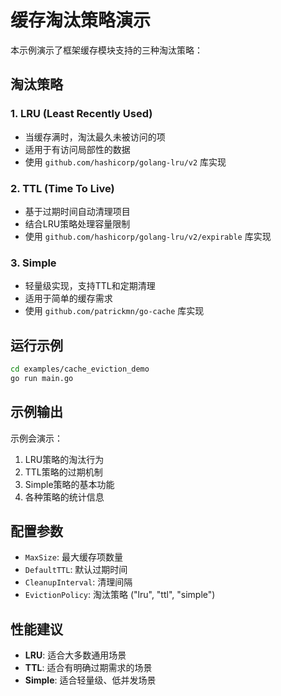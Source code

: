 # 缓存淘汰策略演示

本示例演示了框架缓存模块支持的三种淘汰策略：

## 淘汰策略

### 1. LRU (Least Recently Used)
- 当缓存满时，淘汰最久未被访问的项
- 适用于有访问局部性的数据
- 使用 `github.com/hashicorp/golang-lru/v2` 库实现

### 2. TTL (Time To Live)  
- 基于过期时间自动清理项目
- 结合LRU策略处理容量限制
- 使用 `github.com/hashicorp/golang-lru/v2/expirable` 库实现

### 3. Simple
- 轻量级实现，支持TTL和定期清理
- 适用于简单的缓存需求
- 使用 `github.com/patrickmn/go-cache` 库实现

## 运行示例

```bash
cd examples/cache_eviction_demo
go run main.go
```

## 示例输出

示例会演示：
1. LRU策略的淘汰行为
2. TTL策略的过期机制
3. Simple策略的基本功能
4. 各种策略的统计信息

## 配置参数

- `MaxSize`: 最大缓存项数量
- `DefaultTTL`: 默认过期时间
- `CleanupInterval`: 清理间隔
- `EvictionPolicy`: 淘汰策略 ("lru", "ttl", "simple")

## 性能建议

- **LRU**: 适合大多数通用场景
- **TTL**: 适合有明确过期需求的场景
- **Simple**: 适合轻量级、低并发场景